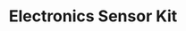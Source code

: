 ---
layout: equipment
title: Electronics Sensor Kit
permalink: /docs/equipment/sensorkit/
name: Electronics Sensor Kit
parent: Equipment
picture: /data/productpictures/sensorkit.jpg
description: |
  Note: does not come with microcontroller (arduino, pi etc)
rate: Green
qty: 1

# Optional links (manual, SOP, etc.)
manual: https://www.auselectronicsdirect.com.au/assets/brochures/TA0018.pdf

resources:
  - title: Arduino IDE
    link: https://www.arduino.cc/en/software

---